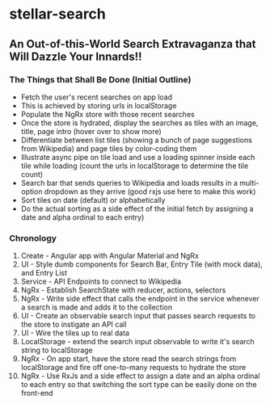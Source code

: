 # stellar-search
## An Out-of-this-World Search Extravaganza that Will Dazzle Your Innards!!

### The Things that Shall Be Done (Initial Outline)

* Fetch the user's recent searches on app load
* This is achieved by storing urls in localStorage
* Populate the NgRx store with those recent searches
* Once the store is hydrated, display the searches as tiles    with an image, title, page intro (hover over to show more)
* Differentiate between list tiles (showing a bunch of page suggestions from Wikipedia) and page tiles by color-coding them
* Illustrate async pipe on tile load and use a loading spinner inside each tile while loading (count the urls in localStorage to determine the tile count)
* Search bar that sends queries to Wikipedia and loads results in a multi-option dropdown as they arrive (good rxjs use here to make this work)
* Sort tiles on date (default) or alphabetically 
* Do the actual sorting as a side effect of the initial fetch by assigning a date and alpha ordinal to each entry)

### Chronology

1. Create - Angular app with Angular Material and NgRx
2. UI - Style dumb components for Search Bar, Entry Tile (with mock data), and Entry List
3. Service - API Endpoints to connect to Wikipedia
4. NgRx - Establish SearchState with reducer, actions, selectors
5. NgRx - Write side effect that calls the endpoint in the service whenever a search is made and adds it to the collection
6. UI - Create an observable search input that passes search requests to the store to instigate an API call
7. UI - Wire the tiles up to real data
8. LocalStorage - extend the search input observable to write it's search string to localStorage
9. NgRx - On app start, have the store read the search strings from localStorage and fire off one-to-many requests to hydrate the store
10. NgRx - Use RxJs and a side effect to assign a date and an alpha ordinal to each entry so that switching the sort type can be easily done on the front-end